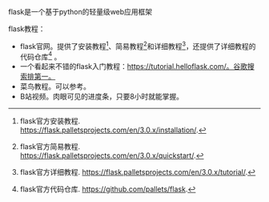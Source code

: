 flask是一个基于python的轻量级web应用框架

flask教程：

- flask官网。提供了安装教程[^1]、简易教程[^2]和详细教程[^3]，还提供了详细教程的代码仓库[^4] 。
- 一个看起来不错的flask入门教程：https://tutorial.helloflask.com/。谷歌搜索排第一。
- 菜鸟教程。可以参考。
- B站视频。肉眼可见的进度条，只要8小时就能掌握。



[^1]: flask官方安装教程. https://flask.palletsprojects.com/en/3.0.x/installation/.
[^2]: flask官方简易教程. https://flask.palletsprojects.com/en/3.0.x/quickstart/.
[^3]: flask官方详细教程. https://flask.palletsprojects.com/en/3.0.x/tutorial/.
[^4]: flask官方代码仓库. https://github.com/pallets/flask.